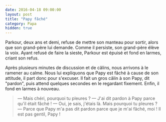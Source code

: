 ```yaml
---
date: 2016-04-18 09:00:00
layout: post
title: "Papy fâché"
category: Papa
hidden: true
---
```


Parkour, deux ans et demi, refuse de mettre son manteau pour sortir, alors que son grand-père lui demande. Comme il persiste, son grand-père élève la voix. Ayant refusé de faire la sieste, Parkour est épuisé et fond en larmes, criant son refus.

Après plusieurs minutes de discussion et de câlins, nous arrivons à le ramener au calme. Nous lui expliquons que Papy est fâché à cause de son attitude, il part donc pour s'excuser. Il fait un gros câlin à son Papy, dit "pardon", puis attend quelques secondes en le regardant fixement. Enfin, il fond en larmes à nouveau.

> — Mais chéri, pourquoi tu pleures ?
> — J'ai dit pardon à Papy parce qu'il était fâché !
> — Oui, je sais, j'étais là. Mais pourquoi tu pleures ?
> — Parce que Papy m'a pas dit pardon parce que je m'ai fâché, moi ! Il est pas gentil, Papy !
